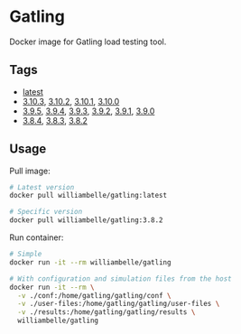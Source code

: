 # Gatling

Docker image for Gatling load testing tool.

## Tags

- [latest][latest]
- [3.10.3][3.10.3], [3.10.2][3.10.2], [3.10.1][3.10.1], [3.10.0][3.10.0]
- [3.9.5][3.9.5], [3.9.4][3.9.4], [3.9.3][3.9.3], [3.9.2][3.9.2], [3.9.1][3.9.1], [3.9.0][3.9.0]
- [3.8.4][3.8.4], [3.8.3][3.8.3], [3.8.2][3.8.2]

## Usage

Pull image:

```sh
# Latest version
docker pull williambelle/gatling:latest

# Specific version
docker pull williambelle/gatling:3.8.2
```

Run container:

```sh
# Simple
docker run -it --rm williambelle/gatling

# With configuration and simulation files from the host
docker run -it --rm \
  -v ./conf:/home/gatling/gatling/conf \
  -v ./user-files:/home/gatling/gatling/user-files \
  -v ./results:/home/gatling/gatling/results \
  williambelle/gatling
```

[latest]: https://github.com/williambelle/docker-gatling/blob/25ffd0225ec43e0f0a065f70304649f3120e0ee6/ubuntu/Dockerfile
[3.10.3]: https://github.com/williambelle/docker-gatling/blob/25ffd0225ec43e0f0a065f70304649f3120e0ee6/ubuntu/Dockerfile
[3.10.2]: https://github.com/williambelle/docker-gatling/blob/38d12553cc7e067884dc15be90a293e5e8326056/ubuntu/Dockerfile
[3.10.1]: https://github.com/williambelle/docker-gatling/blob/01221700bef7db8c1511f329444e5eca8c348077/ubuntu/Dockerfile
[3.10.0]: https://github.com/williambelle/docker-gatling/blob/6be6de56b862cc8158eaaaca80b367dd8b48dcd3/ubuntu/Dockerfile
[3.9.5]: https://github.com/williambelle/docker-gatling/blob/14bd33c0a330ec2549526e3a0a5386b405bd3aae/ubuntu/Dockerfile
[3.9.4]: https://github.com/williambelle/docker-gatling/blob/ef02892706e17771e60dea68218efdbe5f24f258/ubuntu/Dockerfile
[3.9.3]: https://github.com/williambelle/docker-gatling/blob/123b918305b02ffc38d05f2d171fcf7d203d7583/ubuntu/Dockerfile
[3.9.2]: https://github.com/williambelle/docker-gatling/blob/78e4f960e3b382ca09fb6428c6ebc3291e14c429/ubuntu/Dockerfile
[3.9.1]: https://github.com/williambelle/docker-gatling/blob/ac360d0699b23e76d29f16b2ee272b314cd686c9/ubuntu/Dockerfile
[3.9.0]: https://github.com/williambelle/docker-gatling/blob/e2ae01c12895838eed400bdbc06d6f687507dccf/ubuntu/Dockerfile
[3.8.4]: https://github.com/williambelle/docker-gatling/blob/a2a7a2ede2d7c4960d99932a1dd4f97cbb6fc9ef/ubuntu/Dockerfile
[3.8.3]: https://github.com/williambelle/docker-gatling/blob/16109ccdc5bd7341d09c4c85d98a902a22e63766/ubuntu/Dockerfile
[3.8.2]: https://github.com/williambelle/docker-gatling/blob/3e039c7fa611d0c467d065f5ab5f62761d3a0692/ubuntu/Dockerfile
